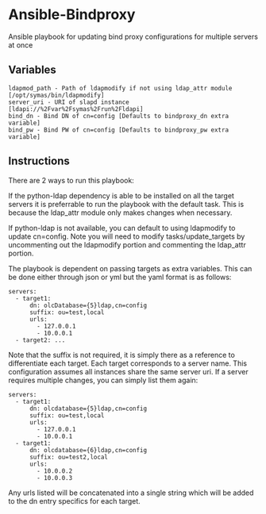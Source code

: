# Ansible-Bindproxy
Ansible playbook for updating bind proxy configurations for multiple servers at once

## Variables

    ldapmod_path - Path of ldapmodify if not using ldap_attr module [/opt/symas/bin/ldapmodify]
    server_uri - URI of slapd instance [ldapi://%2Fvar%2Fsymas%2Frun%2Fldapi]
    bind_dn - Bind DN of cn=config [Defaults to bindproxy_dn extra variable]
    bind_pw - Bind PW of cn=config [Defaults to bindproxy_pw extra variable]

## Instructions

There are 2 ways to run this playbook:

If the python-ldap dependency is able to be installed on all the target servers it is preferrable to run the playbook with the default task. This is because the ldap_attr module only makes changes when necessary.

If python-ldap is not available, you can default to using ldapmodify to update cn=config. Note you will need to modify tasks/update_targets by uncommenting out the ldapmodify portion and commenting the ldap_attr portion.

The playbook is dependent on passing targets as extra variables. This can be done either through json or yml but the yaml format is as follows:

    servers:
      - target1:
          dn: olcDatabase={5}ldap,cn=config
          suffix: ou=test,local
          urls:
            - 127.0.0.1
            - 10.0.0.1
      - target2: ...

Note that the suffix is not required, it is simply there as a reference to differentiate each target. Each target corresponds to a server name. This configuration assumes all instances share the same server uri. If a server requires multiple changes, you can simply list them again:

    servers:
      - target1:
          dn: olcdatabase={5}ldap,cn=config
          suffix: ou=test,local
          urls:
            - 127.0.0.1
            - 10.0.0.1
      - target1:
          dn: olcdatabase={6}ldap,cn=config
          suffix: ou=test2,local
          urls:
            - 10.0.0.2
            - 10.0.0.3

Any urls listed will be concatenated into a single string which will be added to the dn entry specifics for each target.

